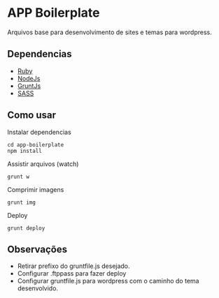 APP Boilerplate
=========

Arquivos base para desenvolvimento de sites e temas para wordpress.

Dependencias
----

- [Ruby](http://rubyonrails.org/)
- [NodeJs](http://nodejs.org/)
- [GruntJs](gruntjs.com/)
- [SASS](http://sass-lang.com/)


Como usar
----

Instalar dependencias

    cd app-boilerplate
    npm install

Assistir arquivos (watch)

    grunt w
    
Comprimir imagens

    grunt img
      
Deploy
    
    grunt deploy


Observações
----

- Retirar prefixo do gruntfile.js desejado.
- Configurar .ftppass para fazer deploy
- Configurar gruntfile.js para wordpress com o caminho do tema desenvolvido.

